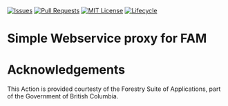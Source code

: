 <!-- Project Badges -->
[![Issues](https://img.shields.io/github/issues/bcgov/nr-fam-idim-lookup-proxy)](/../../issues)
[![Pull Requests](https://img.shields.io/github/issues-pr/bcgov/nr-fam-idim-lookup-proxy)](/../../pulls)
[![MIT License](https://img.shields.io/github/license/bcgov/nr-fam-idim-lookup-proxy.svg)](/LICENSE.md)
[![Lifecycle](https://img.shields.io/badge/Lifecycle-Experimental-339999)](https://github.com/bcgov/repomountie/blob/master/doc/lifecycle-badges.md)

# Simple Webservice proxy for FAM


# Acknowledgements

This Action is provided courtesty of the Forestry Suite of Applications, part of the Government of British Columbia.
